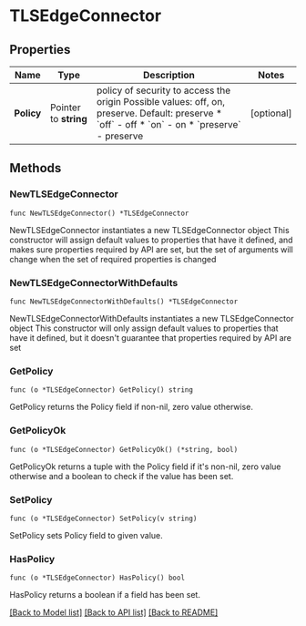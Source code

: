 # TLSEdgeConnector

## Properties

Name | Type | Description | Notes
------------ | ------------- | ------------- | -------------
**Policy** | Pointer to **string** | policy of security to access the origin Possible values: off, on, preserve. Default: preserve  * &#x60;off&#x60; - off * &#x60;on&#x60; - on * &#x60;preserve&#x60; - preserve | [optional] 

## Methods

### NewTLSEdgeConnector

`func NewTLSEdgeConnector() *TLSEdgeConnector`

NewTLSEdgeConnector instantiates a new TLSEdgeConnector object
This constructor will assign default values to properties that have it defined,
and makes sure properties required by API are set, but the set of arguments
will change when the set of required properties is changed

### NewTLSEdgeConnectorWithDefaults

`func NewTLSEdgeConnectorWithDefaults() *TLSEdgeConnector`

NewTLSEdgeConnectorWithDefaults instantiates a new TLSEdgeConnector object
This constructor will only assign default values to properties that have it defined,
but it doesn't guarantee that properties required by API are set

### GetPolicy

`func (o *TLSEdgeConnector) GetPolicy() string`

GetPolicy returns the Policy field if non-nil, zero value otherwise.

### GetPolicyOk

`func (o *TLSEdgeConnector) GetPolicyOk() (*string, bool)`

GetPolicyOk returns a tuple with the Policy field if it's non-nil, zero value otherwise
and a boolean to check if the value has been set.

### SetPolicy

`func (o *TLSEdgeConnector) SetPolicy(v string)`

SetPolicy sets Policy field to given value.

### HasPolicy

`func (o *TLSEdgeConnector) HasPolicy() bool`

HasPolicy returns a boolean if a field has been set.


[[Back to Model list]](../README.md#documentation-for-models) [[Back to API list]](../README.md#documentation-for-api-endpoints) [[Back to README]](../README.md)


